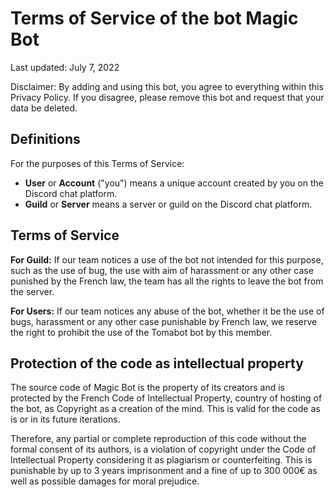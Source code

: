 # Terms of Service of the bot Magic Bot

Last updated: July 7, 2022

Disclaimer: By adding and using this bot, you agree to everything within this Privacy Policy. If you disagree, please remove this bot and request that your data be deleted.

## Definitions

For the purposes of this Terms of Service:

- **User** or **Account** ("you") means a unique account created by you on the Discord chat platform.
- **Guild** or **Server** means a server or guild on the Discord chat platform.


## Terms of Service
**For Guild:** If our team notices a use of the bot not intended for this purpose, such as the use of bug, the use with aim of harassment or any other case punished by the French law, the team has all the rights to leave the bot from the server. 

**For Users:** If our team notices any abuse of the bot, whether it be the use of bugs, harassment or any other case punishable by French law, we reserve the right to prohibit the use of the Tomabot bot by this member.

## Protection of the code as intellectual property 

The source code of Magic Bot is the property of its creators and is protected by the French Code of Intellectual Property, country of hosting of the bot, as Copyright as a creation of the mind. This is valid for the code as is or in its future iterations.

Therefore, any partial or complete reproduction of this code without the formal consent of its authors, is a violation of copyright under the Code of Intellectual Property considering it as plagiarism or counterfeiting. This is punishable by up to 3 years imprisonment and a fine of up to 300 000€ as well as possible damages for moral prejudice.
